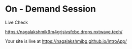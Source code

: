 # On - Demand Session
Live Check

https://nagalakshmik9m4grjsivsfcbc.drops.nxtwave.tech/

Your site is live at https://nagalakshmibg.github.io/IntroApp/
